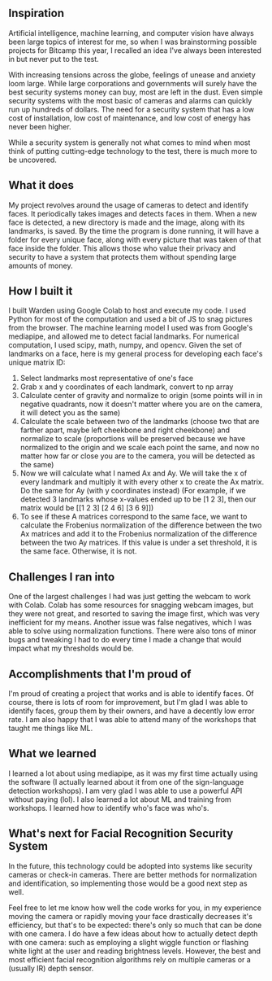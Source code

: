 ## Inspiration
Artificial intelligence, machine learning, and computer vision have always been large topics of interest for me, so when I was brainstorming possible projects for Bitcamp this year, I recalled an idea I've always been interested in but never put to the test. 

With increasing tensions across the globe, feelings of unease and anxiety loom large. While large corporations and governments will surely have the best security systems money can buy, most are left in the dust. Even simple security systems with the most basic of cameras and alarms can quickly run up hundreds of dollars. The need for a security system that has a low cost of installation, low cost of maintenance, and low cost of energy has never been higher.

While a security system is generally not what comes to mind when most think of putting cutting-edge technology to the test, there is much more to be uncovered. 

## What it does
My project revolves around the usage of cameras to detect and identify faces. It periodically takes images and detects faces in them. When a new face is detected, a new directory is made and the image, along with its landmarks, is saved. By the time the program is done running, it will have a folder for every unique face, along with every picture that was taken of that face inside the folder. This allows those who value their privacy and security to have a system that protects them without spending large amounts of money.

## How I built it
I built Warden using Google Colab to host and execute my code.
I used Python for most of the computation and used a bit of JS to snag pictures from the browser.
The machine learning model I used was from Google's mediapipe, and allowed me to detect facial landmarks.
For numerical computation, I used scipy, math, numpy, and opencv.
Given the set of landmarks on a face, here is my general process for developing each face's unique matrix ID:
1. Select landmarks most representative of one's face
2. Grab x and y coordinates of each landmark, convert to np array
3. Calculate center of gravity and normalize to origin (some points will in in negative quadrants, now it doesn't matter where you are on the camera, it will detect you as the same)
3. Calculate the scale between two of the landmarks (choose two that are farther apart, maybe left cheekbone and right cheekbone) and normalize to scale (proportions will be preserved because we have normalized to the origin and we scale each point the same, and now no matter how far or close you are to the camera, you will be detected as the same)
4. Now we will calculate what I named Ax and Ay. We will take the x of every landmark and multiply it with every other x to create the Ax matrix. Do the same for Ay (with y coordinates instead)
(For example, if we detected 3 landmarks whose x-values ended up to be [1 2 3], then our matrix would be [[1 2 3] [2 4 6] [3 6 9]])
5. To see if these A matrices correspond to the same face, we want to calculate the Frobenius normalization of the difference between the two Ax matrices and add it to the Frobenius normalization of the difference between the two Ay matrices. If this value is under a set threshold, it is the same face. Otherwise, it is not.

## Challenges I ran into
One of the largest challenges I had was just getting the webcam to work with Colab. Colab has some resources for snagging webcam images, but they were not great, and resorted to saving the image first, which was very inefficient for my means.
Another issue was false negatives, which I was able to solve using normalization functions.
There were also tons of minor bugs and tweaking I had to do every time I made a change that would impact what my thresholds would be. 

## Accomplishments that I'm proud of
I'm proud of creating a project that works and is able to identify faces. Of course, there is lots of room for improvement, but I'm glad I was able to identify faces, group them by their owners, and have a decently low error rate.
I am also happy that I was able to attend many of the workshops that taught me things like ML.

## What we learned
I learned a lot about using mediapipe, as it was my first time actually using the software (I actually learned about it from one of the sign-language detection workshops). I am very glad I was able to use a powerful API without paying (lol). I also learned a lot about ML and training from workshops. I learned how to identify who's face was who's. 

## What's next for Facial Recognition Security System
In the future, this technology could be adopted into systems like security cameras or check-in cameras. There are better methods for normalization and identification, so implementing those would be a good next step as well. 

Feel free to let me know how well the code works for you, in my experience moving the camera or rapidly moving your face drastically decreases it's efficiency, but that's to be expected: there's only so much that can be done with one camera.
I do have a few ideas about how to actually detect depth with one camera: such as employing a slight wiggle function or flashing white light at the user and reading brightness levels. However, the best and most efficient facial recognition algorithms rely on multiple cameras or a (usually IR) depth sensor.
